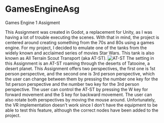 # GamesEngineAsg
Games Engine 1 Assigment

This Assignment was created in Godot, a replacement for Unity, as I was having a lot of trouble executing the scenes. With that in mind, the project is centered around creating something from the 70s and 80s using a games engine. For my project, I decided to emulate one of the tanks from the widely known and acclaimed series of movies Star Wars. This tank is also known as All Terrain Scout Transport (aka AT-ST). 
![AT-ST](https://www.google.com/url?sa=i&url=https%3A%2F%2Fstarwars.fandom.com%2Fwiki%2FAll_Terrain_Scout_Transport%2FLegends&psig=AOvVaw0G1qGrHxr9F-z0NEYS42XE&ust=1671714613654000&source=images&cd=vfe&ved=0CBAQjRxqFwoTCPCS1a_kivwCFQAAAAAdAAAAABAE)
The setting in this Assignment is an AT-ST roaming through the deserts of Tatooine, a desert planet. This Assignment offers two perspectives, the first one is 1st person perspective, and the second one is 3rd person perspective, which the user can change between them by pressing the number one key for the 1st person perspective and the number two key for the 3rd person perspective. The user can control the AT-ST by pressing the W key for forward movement and the S key for backward movement. The user can also rotate both perspectives by moving the mouse around.
Unfortunately, the VR implementation doesn't work since I don't have the equipment to be able to test this feature, although the correct nodes have been added to the project.


